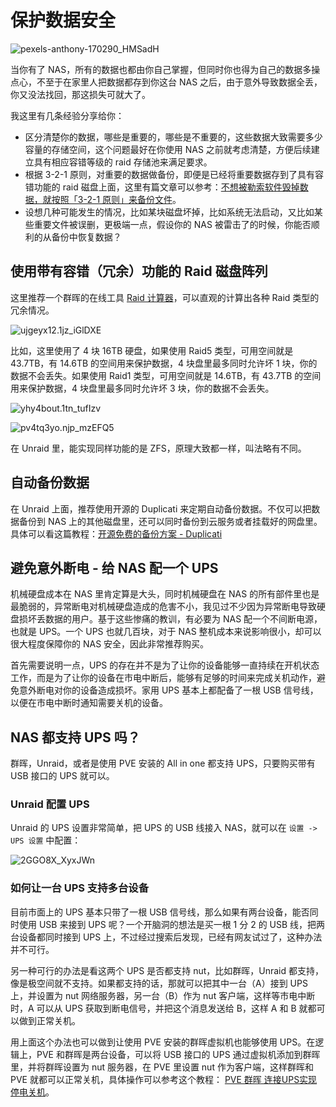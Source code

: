 # 保护数据安全

![pexels-anthony-170290_HMSadH](https://img.slarker.me/blog/pexels-anthony-170290_HMSadH.jpg)

当你有了 NAS，所有的数据也都由你自己掌握，但同时你也得为自己的数据多操点心，不至于在家里人把数据都存到你这台 NAS 之后，由于意外导致数据全丢，你又没法找回，那这损失可就大了。

我这里有几条经验分享给你：

- 区分清楚你的数据，哪些是重要的，哪些是不重要的，这些数据大致需要多少容量的存储空间，这个问题最好在你使用 NAS 之前就考虑清楚，方便后续建立具有相应容错等级的 raid 存储池来满足要求。
- 根据 3-2-1 原则，对重要的数据做备份，即便是已经将重要数据存到了具有容错功能的 raid 磁盘上面，这里有篇文章可以参考：[不想被勒索软件毁掉数据，就按照「3-2-1 原则」来备份文件](https://sspai.com/post/39591)。
- 设想几种可能发生的情况，比如某块磁盘坏掉，比如系统无法启动，又比如某些重要文件被误删，更极端一点，假设你的 NAS 被雷击了的时候，你能否顺利的从备份中恢复数据？

## 使用带有容错（冗余）功能的 Raid 磁盘阵列

这里推荐一个群晖的在线工具 [Raid 计算器](https://www.synology.cn/zh-cn/support/RAID_calculator)，可以直观的计算出各种 Raid 类型的冗余情况。

![ujgeyx12.1jz_iGlDXE](https://img.slarker.me/blog/ujgeyx12.1jz_iGlDXE.png)

比如，这里使用了 4 块 16TB 硬盘，如果使用 Raid5 类型，可用空间就是 43.7TB，有 14.6TB 的空间用来保护数据，4 块盘里最多同时允许坏 1 块，你的数据不会丢失。如果使用 Raid1 类型，可用空间就是 14.6TB，有 43.7TB 的空间用来保护数据，4 块盘里最多同时允许坏 3 块，你的数据不会丢失。

![yhy4bout.1tn_tufIzv](https://img.slarker.me/blog/yhy4bout.1tn_tufIzv.png)

![pv4tq3yo.njp_mzEFQ5](https://img.slarker.me/blog/pv4tq3yo.njp_mzEFQ5.png)

在 Unraid 里，能实现同样功能的是 ZFS，原理大致都一样，叫法略有不同。

## 自动备份数据

在 Unraid 上面，推荐使用开源的 Duplicati 来定期自动备份数据。不仅可以把数据备份到 NAS 上的其他磁盘里，还可以同时备份到云服务或者挂载好的网盘里。具体可以看这篇教程：[开源免费的备份方案 - Duplicati](/unraid/duplicati.md)

## 避免意外断电 - 给 NAS 配一个 UPS

机械硬盘成本在 NAS 里肯定算是大头，同时机械硬盘在 NAS 的所有部件里也是最脆弱的，异常断电对机械硬盘造成的危害不小，我见过不少因为异常断电导致硬盘损坏丢数据的用户。基于这些惨痛的教训，有必要为 NAS 配一个不间断电源，也就是 UPS。一个 UPS 也就几百块，对于 NAS 整机成本来说影响很小，却可以很大程度保障你的 NAS 安全，因此非常推荐购买。

首先需要说明一点，UPS 的存在并不是为了让你的设备能够一直持续在开机状态工作，而是为了让你的设备在市电中断后，能够有足够的时间来完成关机动作，避免意外断电对你的设备造成损坏。家用 UPS 基本上都配备了一根 USB 信号线，以便在市电中断时通知需要关机的设备。

## NAS 都支持 UPS 吗？

群晖，Unraid，或者是使用 PVE 安装的 All in one 都支持 UPS，只要购买带有 USB 接口的 UPS 就可以。

### Unraid 配置 UPS

Unraid 的 UPS 设置非常简单，把 UPS 的 USB 线接入 NAS，就可以在 `设置 -> UPS 设置` 中配置：

![2GGO8X_XyxJWn](https://img.slarker.me/blog/2GGO8X_XyxJWn.png)

### 如何让一台 UPS 支持多台设备

目前市面上的 UPS 基本只带了一根 USB 信号线，那么如果有两台设备，能否同时使用 USB 来接到 UPS 呢？一个开脑洞的想法是买一根 1 分 2 的 USB 线，把两台设备都同时接到 UPS 上，不过经过搜索后发现，已经有网友试过了，这种办法并不可行。

另一种可行的办法是看这两个 UPS 是否都支持 nut，比如群晖，Unraid 都支持，像是极空间就不支持。如果都支持的话，那就可以把其中一台（A）接到 UPS 上，并设置为 nut 网络服务器，另一台（B）作为 nut 客户端，这样等市电中断时，A 可以从 UPS 获取到断电信号，并把这个消息发送给 B，这样 A 和 B 就都可以做到正常关机。

用上面这个办法也可以做到让使用 PVE 安装的群晖虚拟机也能够使用 UPS。在逻辑上，PVE 和群晖是两台设备，可以将 USB 接口的 UPS 通过虚拟机添加到群晖里，并将群晖设置为 nut 服务器，在 PVE 里设置 nut 作为客户端，这样群晖和 PVE 就都可以正常关机，具体操作可以参考这个教程：
[PVE 群晖 连接UPS实现停电关机](https://www.purefish.cc/pve-synology-ups.html)。


